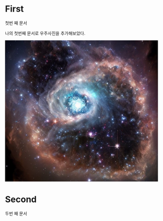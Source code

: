 # First
첫번 째 문서
<p>나의 첫번째 문서로 우주사진을 추가해보았다.</p>

![space.png](https://github.com/JwCho1/First/blob/main/img/space.png)

# Second
두번 째 문서
